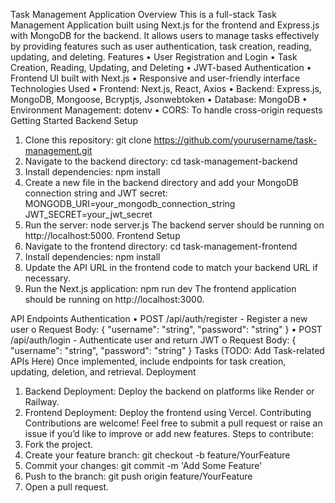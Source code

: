 Task Management Application
Overview
This is a full-stack Task Management Application built using Next.js for the frontend and Express.js with MongoDB for the backend. It allows users to manage tasks effectively by providing features such as user authentication, task creation, reading, updating, and deleting.
Features
•	User Registration and Login
•	Task Creation, Reading, Updating, and Deleting
•	JWT-based Authentication
•	Frontend UI built with Next.js
•	Responsive and user-friendly interface
Technologies Used
•	Frontend: Next.js, React, Axios
•	Backend: Express.js, MongoDB, Mongoose, Bcryptjs, Jsonwebtoken
•	Database: MongoDB
•	Environment Management: dotenv
•	CORS: To handle cross-origin requests
Getting Started
Backend Setup
1.	Clone this repository:
       git clone https://github.com/yourusername/task-management.git
2.	Navigate to the backend directory:
     	cd task-management-backend
3.	Install dependencies:
    	npm install
4.	Create a new file in the backend directory and add your MongoDB connection string and JWT secret:
     	MONGODB_URI=your_mongodb_connection_string
    	JWT_SECRET=your_jwt_secret
5.	Run the server:
     	node server.js
The backend server should be running on http://localhost:5000.
Frontend Setup
1.	Navigate to the frontend directory:
    cd task-management-frontend
3.	Install dependencies:
    npm install
3.	Update the API URL in the frontend code to match your backend URL if necessary.
4.	Run the Next.js application:
    npm run dev
The frontend application should be running on http://localhost:3000.

API Endpoints
Authentication
•	POST /api/auth/register - Register a new user
o	Request Body: { "username": "string", "password": "string" }
•	POST /api/auth/login - Authenticate user and return JWT
o	Request Body: { "username": "string", "password": "string" }
Tasks
(TODO: Add Task-related APIs Here)
Once implemented, include endpoints for task creation, updating, deletion, and retrieval.
Deployment
1.	Backend Deployment: Deploy the backend on platforms like Render or Railway.
2.	Frontend Deployment: Deploy the frontend using Vercel.
Contributing
Contributions are welcome! Feel free to submit a pull request or raise an issue if you’d like to improve or add new features.
Steps to contribute:
1.	Fork the project.
2.	Create your feature branch:
git checkout -b feature/YourFeature
3.	Commit your changes:
git commit -m 'Add Some Feature'
4.	Push to the branch:
git push origin feature/YourFeature
5.	Open a pull request.

